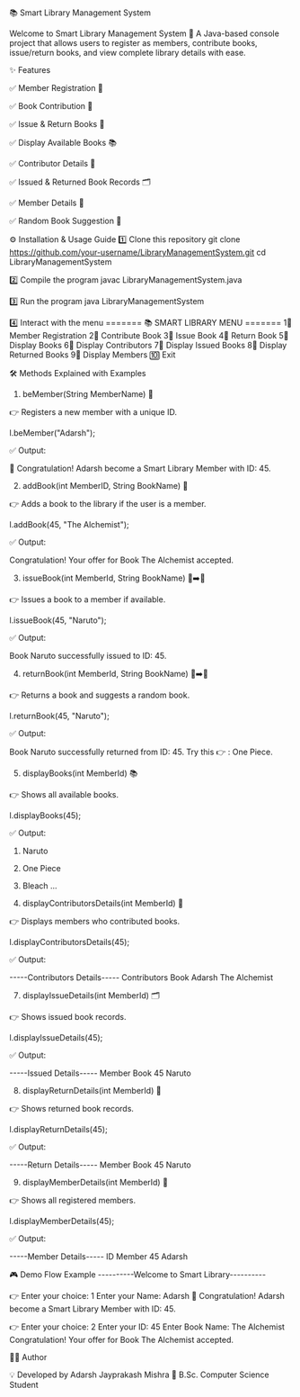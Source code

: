 📚 Smart Library Management System

Welcome to Smart Library Management System 🚀
A Java-based console project that allows users to register as members, contribute books, issue/return books, and view complete library details with ease.

✨ Features

✅ Member Registration 👤

✅ Book Contribution 📖

✅ Issue & Return Books 🔄

✅ Display Available Books 📚

✅ Contributor Details 🙌

✅ Issued & Returned Book Records 🗂️

✅ Member Details 📝

✅ Random Book Suggestion 🎲

⚙️ Installation & Usage Guide
1️⃣ Clone this repository
git clone https://github.com/your-username/LibraryManagementSystem.git
cd LibraryManagementSystem

2️⃣ Compile the program
javac LibraryManagementSystem.java

3️⃣ Run the program
java LibraryManagementSystem

4️⃣ Interact with the menu
======= 📚 SMART LIBRARY MENU =======
1⃣ Member Registration
2⃣ Contribute Book
3⃣ Issue Book
4⃣ Return Book
5⃣ Display Books
6⃣ Display Contributors
7⃣ Display Issued Books
8⃣ Display Returned Books
9⃣ Display Members
🔟 Exit

🛠️ Methods Explained with Examples
1. beMember(String MemberName) 👤

👉 Registers a new member with a unique ID.

l.beMember("Adarsh");


✅ Output:

🎉 Congratulation! Adarsh become a Smart Library Member with ID: 45.

2. addBook(int MemberID, String BookName) 📖

👉 Adds a book to the library if the user is a member.

l.addBook(45, "The Alchemist");


✅ Output:

Congratulation! Your offer for Book The Alchemist accepted.

3. issueBook(int MemberId, String BookName) 📕➡️👤

👉 Issues a book to a member if available.

l.issueBook(45, "Naruto");


✅ Output:

Book Naruto successfully issued to ID: 45.

4. returnBook(int MemberId, String BookName) 👤➡️📕

👉 Returns a book and suggests a random book.

l.returnBook(45, "Naruto");


✅ Output:

Book Naruto successfully returned from ID: 45.
Try this 👉 : One Piece.

5. displayBooks(int MemberId) 📚

👉 Shows all available books.

l.displayBooks(45);


✅ Output:

1. Naruto
2. One Piece
3. Bleach
...

6. displayContributorsDetails(int MemberId) 🙌

👉 Displays members who contributed books.

l.displayContributorsDetails(45);


✅ Output:

-----Contributors Details-----
Contributors     Book
Adarsh           The Alchemist

7. displayIssueDetails(int MemberId) 🗂️

👉 Shows issued book records.

l.displayIssueDetails(45);


✅ Output:

-----Issued Details-----
Member     Book
45         Naruto

8. displayReturnDetails(int MemberId) 🔄

👉 Shows returned book records.

l.displayReturnDetails(45);


✅ Output:

-----Return Details-----
Member     Book
45         Naruto

9. displayMemberDetails(int MemberId) 📝

👉 Shows all registered members.

l.displayMemberDetails(45);


✅ Output:

-----Member Details-----
ID     Member
45     Adarsh

🎮 Demo Flow Example
----------Welcome to Smart Library----------

👉 Enter your choice: 1
Enter your Name: Adarsh
🎉 Congratulation! Adarsh become a Smart Library Member with ID: 45.

👉 Enter your choice: 2
Enter your ID: 45
Enter Book Name: The Alchemist
Congratulation! Your offer for Book The Alchemist accepted.

👨‍💻 Author

💡 Developed by Adarsh Jayprakash Mishra
📌 B.Sc. Computer Science Student
